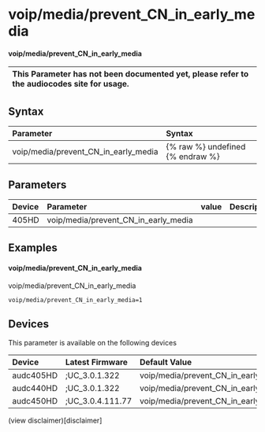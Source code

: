 ﻿---
description: voip/media/prevent_CN_in_early_media
search: false
---

# voip/media/prevent_CN_in_early_media

#### voip/media/prevent_CN_in_early_media


| This Parameter has not been documented yet, please refer to the audiocodes site for usage.  |
| :--- |

## Syntax
| Parameter | Syntax |
| :--- | :--- |
|voip/media/prevent_CN_in_early_media | {% raw %} undefined {% endraw %} |

## Parameters
|Device|Parameter|value|Description|
|:---|:---|:---|:---|
| 405HD | voip/media/prevent_CN_in_early_media |  |  |

## Examples
#### voip/media/prevent_CN_in_early_media

voip/media/prevent_CN_in_early_media

```
voip/media/prevent_CN_in_early_media=1
```

## Devices
This parameter is available on the following devices

| Device | Latest Firmware | Default Value |
|:---|:---|:---|
| audc405HD | ;UC_3.0.1.322 | voip/media/prevent_CN_in_early_media=1 
| audc440HD | ;UC_3.0.1.322 | voip/media/prevent_CN_in_early_media=1 
| audc450HD | ;UC_3.0.4.111.77 | voip/media/prevent_CN_in_early_media=0 

(view disclaimer)[disclaimer]
